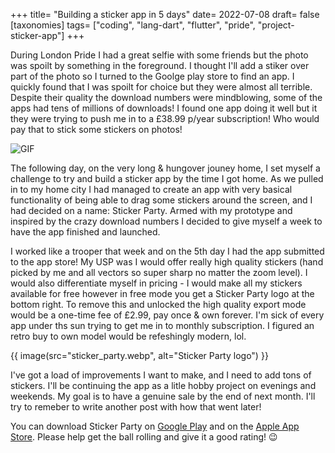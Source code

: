 +++
title= "Building a sticker app in 5 days"
date= 2022-07-08
draft= false
[taxonomies]
tags= ["coding", "lang-dart", "flutter", "pride", "project-sticker-app"]
+++

During London Pride I had a great selfie with some friends but the photo was spoilt by something in the foreground. I thought I'll add a stiker over part of the photo so I turned to the Goolge play store to find an app. I quickly found that I was spoilt for choice but they were almost all terrible. Despite their quality the download numbers were mindblowing, some of the apps had tens of millions of downloads! I found one app doing it well but it they were trying to push me in to a £38.99 p/year subscription! Who would pay that to stick some stickers on photos!

![GIF](photo_that_started_it_all.gif "The photo that started it all!")

The following day, on the very long & hungover jouney home, I set myself a challenge to try and build a sticker app by the time I got home. As we pulled in to my home city I had managed to create an app with very basical functionality of being able to drag some stickers around the screen, and I had decided on a name: Sticker Party. Armed with my prototype and inspired by the crazy download numbers I decided to give myself a week to have the app finished and launched.

I worked like a trooper that week and on the 5th day I had the app submitted to the app store! My USP was I would offer really high quality stickers (hand picked by me and all vectors so super sharp no matter the zoom level). I would also differentiate myself in pricing - I would make all my stickers available for free however in free mode you get a Sticker Party logo at the bottom right. To remove this and unlocked the high quality export mode would be a one-time fee of £2.99, pay once & own forever. I'm sick of every app under ths sun trying to get me in to monthly subscription. I figured an retro buy to own model would be refeshingly modern, lol.

{{ image(src="sticker_party.webp", alt="Sticker Party logo") }}

I've got a load of improvements I want to make, and I need to add tons of stickers. I'll be continuing the app as a litle hobby project on evenings and weekends. My goal is to have a genuine sale by the end of next month. I'll try to remeber to write another post with how that went later!

You can download Sticker Party on [Google Play](https://play.google.com/store/apps/details?id=uk.rocketware.stickerparty) and on the [Apple App Store](https://apps.apple.com/us/app/sticker-party/id1634193331). Please help get the ball rolling and give it a good rating! 😉
